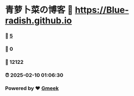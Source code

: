 # 青萝卜菜の博客 :link: https://Blue-radish.github.io 
### :page_facing_up: [5](https://Blue-radish.github.io/tag.html) 
### :speech_balloon: 0 
### :hibiscus: 12122 
### :alarm_clock: 2025-02-10 01:06:30 
### Powered by :heart: [Gmeek](https://github.com/Meekdai/Gmeek)
